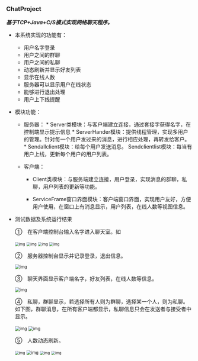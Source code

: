 ### ChatProject

***基于TCP+Java+C/S模式实现网络聊天程序。***

- 本系统实现的功能有：

  * 用户名字登录
  * 用户之间的群聊
  * 用户之间的私聊
  * 动态刷新并显示好友列表
  * 显示在线人数
  * 服务器可以显示用户在线状态
  * 能够进行退出处理
  * 用户上下线提醒

- 模块功能：

  * 服务器：
           *  Server类模块：与客户端建立连接，通过套接字获得名字，在控制端显示提示信息
                *  ServerHander模块：提供线程管理，实现多用户的管理。针对每一个用户发过来的消息，进行相应处理，再转发给客户。
         *  Sendallclient模块：给每个用户发送消息。
                Sendclientlist模块：每当有用户上线，更新每个用户的用户列表。

  * 客户端：

    * Client类模块：与服务端建立连接，用户登录，实现消息的群聊，私聊，用户列表的更新等功能。

    * ServiceFrame窗口界面模块：客户端窗口界面，实现用户友好，方便用户使用，在窗口上有消息显示，用户列表，在线人数等视图信息。

* 测试数据及系统运行结果

  ①　在客户端控制台输入名字进入聊天室。如

  <img src="https://cdn.jsdelivr.net/gh/prime234/Picture-PicGo/images/chat1.jpg" alt="img" style="zoom:67%;" /> 

  <img src="https://cdn.jsdelivr.net/gh/prime234/Picture-PicGo/images/chat2.jpg" alt="img" style="zoom:67%;" /> 

  <img src="https://cdn.jsdelivr.net/gh/prime234/Picture-PicGo/images/chat3.jpg" alt="img" style="zoom:67%;" /> 

  <img src="https://cdn.jsdelivr.net/gh/prime234/Picture-PicGo/images/chat4.jpg" alt="img" style="zoom:67%;" /> 

  ②　服务器控制台显示并记录登录，退出信息。

  <img src="https://cdn.jsdelivr.net/gh/prime234/Picture-PicGo/images/chat5.jpg" alt="img" style="zoom:80%;" /> 

  ③　聊天界面显示客户端名字，好友列表，在线人数等信息。

  <img src="https://cdn.jsdelivr.net/gh/prime234/Picture-PicGo/images/chat6.jpg" alt="img" style="zoom:80%;" /> 

  ④　私聊，群聊显示，若选择所有人则为群聊，选择某一个人，则为私聊。如下图，群聊消息，在所有客户端都显示，私聊信息只会在发送者与接受者中显示。

  <img src="https://cdn.jsdelivr.net/gh/prime234/Picture-PicGo/images/chat7.jpg" alt="img" style="zoom:80%;" /> 

  <img src="https://cdn.jsdelivr.net/gh/prime234/Picture-PicGo/images/chat8.jpg" alt="img" style="zoom:80%;" /> 

  ⑤　人数动态刷新。

  <img src="https://cdn.jsdelivr.net/gh/prime234/Picture-PicGo/images/chat9.jpg" alt="img" style="zoom:67%;" /> 

  <img src="https://cdn.jsdelivr.net/gh/prime234/Picture-PicGo/images/chat10.jpg" alt="img" style="zoom:80%;" /> 

  <img src="https://cdn.jsdelivr.net/gh/prime234/Picture-PicGo/images/chat11.jpg" alt="img" style="zoom:67%;" /> 

  <img src="https://cdn.jsdelivr.net/gh/prime234/Picture-PicGo/images/chat12.jpg" alt="img" style="zoom:67%;" />

   

